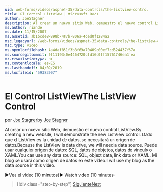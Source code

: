 ```yaml
---
uid: web-forms/videos/aspnet-35/data-controls/the-listview-control
title: El Control ListView | Microsoft Docs
author: JoeStagner
description: Al crear un nuevo sitio Web, demuestro el nuevo control ListView. Dado que el ListView es la unidad de datos, se necesitará un origen de datos. Puede usar cualquier dato...
ms.author: riande
ms.date: 11/15/2007
ms.assetid: ab1bcde8-898b-487b-806a-4ced0f1284a2
msc.legacyurl: /web-forms/videos/aspnet-35/data-controls/the-listview-control
msc.type: video
ms.openlocfilehash: 4a4daf851f3b8f69a70409d00ef7cd624437f57a
ms.sourcegitcommit: 0f1119340e4464720cfd16d0ff15764746ea1fea
ms.translationtype: MT
ms.contentlocale: es-ES
ms.lasthandoff: 04/09/2019
ms.locfileid: "59383907"
---
```

# <a name="the-listview-control"></a><span data-ttu-id="2972a-105">El Control ListView</span><span class="sxs-lookup"><span data-stu-id="2972a-105">The ListView Control</span></span>

<span data-ttu-id="2972a-106">por [Joe Stagner](https://github.com/JoeStagner)</span><span class="sxs-lookup"><span data-stu-id="2972a-106">by [Joe Stagner](https://github.com/JoeStagner)</span></span>

<span data-ttu-id="2972a-107">Al crear un nuevo sitio Web, demuestro el nuevo control ListView.</span><span class="sxs-lookup"><span data-stu-id="2972a-107">By creating a new website, I will demonstrate the new ListView control.</span></span> <span data-ttu-id="2972a-108">Dado que el ListView es la unidad de datos, se necesitará un origen de datos.</span><span class="sxs-lookup"><span data-stu-id="2972a-108">Because the ListView is data drive, we will need a data source.</span></span> <span data-ttu-id="2972a-109">Puede usar cualquier origen de datos: SQL, datos de objetos, datos de vínculo o XAML.</span><span class="sxs-lookup"><span data-stu-id="2972a-109">You can use any data source: SQL, object data, link data or XAML.</span></span> <span data-ttu-id="2972a-110">Mi blog se usará como origen de datos en este vídeo.</span><span class="sxs-lookup"><span data-stu-id="2972a-110">I will use my blog as the data source in this video.</span></span>

[<span data-ttu-id="2972a-111">&#9654;Vea el vídeo (10 minutos)</span><span class="sxs-lookup"><span data-stu-id="2972a-111">&#9654; Watch video (10 minutes)</span></span>](https://channel9.msdn.com/Blogs/ASP-NET-Site-Videos/the-listview-control)

> [!div class="step-by-step"]
> [<span data-ttu-id="2972a-112">Siguiente</span><span class="sxs-lookup"><span data-stu-id="2972a-112">Next</span></span>](the-datapager-control.md)
